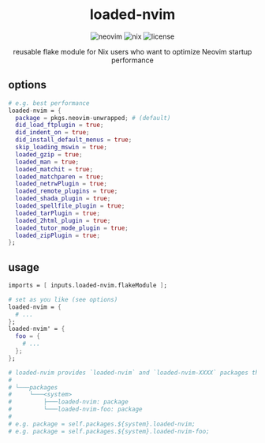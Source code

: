 <h1 align="center">
    loaded-nvim
</h1>
<div align="center">
  <img alt="neovim" src="https://img.shields.io/badge/NeoVim-57A143.svg?&style=for-the-badge&logo=neovim&logoColor=white">
  <img alt="nix" src="https://img.shields.io/badge/nix-5277C3.svg?&style=for-the-badge&logo=NixOS&logoColor=white">
  <img alt="license" src="https://img.shields.io/github/license/ttak0422/loaded-nvim?style=for-the-badge">
  <p>reusable flake module for Nix users who want to optimize Neovim startup performance</p>
</div>

## options

```nix
# e.g. best performance
loaded-nvim = {
  package = pkgs.neovim-unwrapped; # (default)
  did_load_ftplugin = true;
  did_indent_on = true;
  did_install_default_menus = true;
  skip_loading_mswin = true;
  loaded_gzip = true;
  loaded_man = true;
  loaded_matchit = true;
  loaded_matchparen = true;
  loaded_netrwPlugin = true;
  loaded_remote_plugins = true;
  loaded_shada_plugin = true;
  loaded_spellfile_plugin = true;
  loaded_tarPlugin = true;
  loaded_2html_plugin = true;
  loaded_tutor_mode_plugin = true;
  loaded_zipPlugin = true;
};
```

## usage

```nix
imports = [ inputs.loaded-nvim.flakeModule ];

# set as you like (see options)
loaded-nvim = {
  # ...
};
loaded-nvim' = {
  foo = {
    # ...
  };
};

# loaded-nvim provides `loaded-nvim` and `loaded-nvim-XXXX` packages that you set up.
#
# └───packages
#     └───<system>
#         ├───loaded-nvim: package
#         └───loaded-nvim-foo: package
#
# e.g. package = self.packages.${system}.loaded-nvim;
# e.g. package = self.packages.${system}.loaded-nvim-foo;
```
